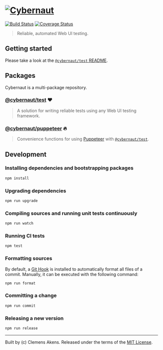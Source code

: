 # [![Cybernaut][cybernaut-logo]][cybernaut-website]

[![Build Status][badge-travis-image]][badge-travis-link]
[![Coverage Status][badge-coveralls-image]][badge-coveralls-link]

> Reliable, automated Web UI testing.

## Getting started

Please take a look at the [`@cybernaut/test` README][package-test].

## Packages

Cybernaut is a multi-package repository.

### [@cybernaut/test][package-test] ❤️

> A solution for writing reliable tests using any Web UI testing framework.

### [@cybernaut/puppeteer][package-puppeteer] 🔥

> Convenience functions for using [Puppeteer][external-puppeteer] with [`@cybernaut/test`][package-test].

## Development

### Installing dependencies and bootstrapping packages

```sh
npm install
```

### Upgrading dependencies

```sh
npm run upgrade
```

### Compiling sources and running unit tests continuously

```sh
npm run watch
```

### Running CI tests

```sh
npm test
```

### Formatting sources

By default, a [Git Hook][external-git-hook] is installed to automatically format all files of a commit.
Manually, it can be executed with the following command:

```sh
npm run format
```

### Committing a change

```sh
npm run commit
```

### Releasing a new version

```sh
npm run release
```

---
Built by (c) Clemens Akens. Released under the terms of the [MIT License][cybernaut-license].

[badge-travis-image]: https://travis-ci.org/clebert/cybernaut.svg?branch=master
[badge-travis-link]: https://travis-ci.org/clebert/cybernaut
[badge-coveralls-image]: https://coveralls.io/repos/github/clebert/cybernaut/badge.svg?branch=master
[badge-coveralls-link]: https://coveralls.io/github/clebert/cybernaut?branch=master

[cybernaut-license]: https://github.com/clebert/cybernaut/blob/master/LICENSE
[cybernaut-logo]: https://cybernaut.js.org/logo.svg
[cybernaut-website]: https://cybernaut.js.org/

[package-puppeteer]: https://github.com/clebert/cybernaut/tree/master/@cybernaut/puppeteer
[package-test]: https://github.com/clebert/cybernaut/tree/master/@cybernaut/test

[external-git-hook]: https://git-scm.com/docs/githooks
[external-puppeteer]: https://github.com/GoogleChrome/puppeteer
